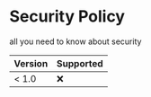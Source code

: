 # Security Policy

all you need to know about security

| Version | Supported          |
| ------- | ------------------ |
| < 1.0   | :x:                |


